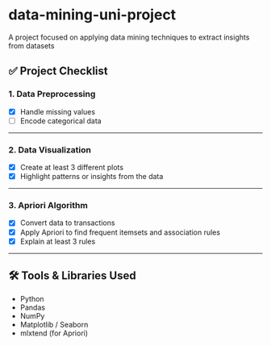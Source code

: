 # data-mining-uni-project
A project focused on applying data mining techniques to extract insights from datasets

## ✅ Project Checklist
### 1. Data Preprocessing
- [x] Handle missing values  
- [ ] Encode categorical data  

---

### 2. Data Visualization
- [x] Create at least 3 different plots
- [x] Highlight patterns or insights from the data

---

### 3. Apriori Algorithm
- [x] Convert data to transactions
- [x] Apply Apriori to find frequent itemsets and association rules
- [x] Explain at least 3 rules

---

## 🛠 Tools & Libraries Used
- Python  
- Pandas  
- NumPy  
- Matplotlib / Seaborn  
- mlxtend (for Apriori)
